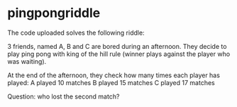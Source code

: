 # pingpongriddle
The code uploaded solves the following riddle:

3 friends, named A, B and C are bored during an afternoon. They decide to play ping pong with king of the hill rule (winner plays against the player who was waiting).

At the end of the afternoon, they check how many times each player has played:
A played 10 matches
B played 15 matches
C played 17 matches

Question: who lost the second match?
